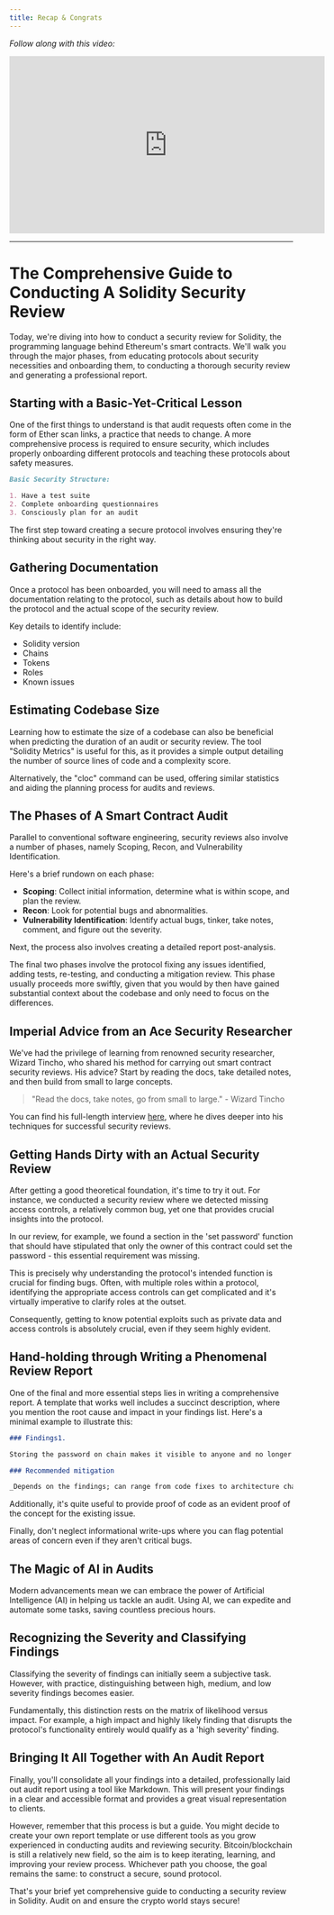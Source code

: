 ```yaml
---
title: Recap & Congrats
---
```


_Follow along with this video:_

<iframe width="560" height="315" src="https://www.youtube.com/embed/V3oR3TsNHzk?si=UpUV3ODOrl5Of4yQ" title="YouTube video player" frameborder="0" allow="accelerometer; autoplay; clipboard-write; encrypted-media; gyroscope; picture-in-picture; web-share" allowfullscreen></iframe>

---

# The Comprehensive Guide to Conducting A Solidity Security Review

Today, we're diving into how to conduct a security review for Solidity, the programming language behind Ethereum's smart contracts. We'll walk you through the major phases, from educating protocols about security necessities and onboarding them, to conducting a thorough security review and generating a professional report.

## Starting with a Basic-Yet-Critical Lesson

One of the first things to understand is that audit requests often come in the form of Ether scan links, a practice that needs to change. A more comprehensive process is required to ensure security, which includes properly onboarding different protocols and teaching these protocols about safety measures.

```markdown
Basic Security Structure:

1. Have a test suite
2. Complete onboarding questionnaires
3. Consciously plan for an audit
```

The first step toward creating a secure protocol involves ensuring they're thinking about security in the right way.

## Gathering Documentation

Once a protocol has been onboarded, you will need to amass all the documentation relating to the protocol, such as details about how to build the protocol and the actual scope of the security review.

Key details to identify include:

- Solidity version
- Chains
- Tokens
- Roles
- Known issues

## Estimating Codebase Size

Learning how to estimate the size of a codebase can also be beneficial when predicting the duration of an audit or security review. The tool "Solidity Metrics" is useful for this, as it provides a simple output detailing the number of source lines of code and a complexity score.

Alternatively, the "cloc" command can be used, offering similar statistics and aiding the planning process for audits and reviews.

## The Phases of A Smart Contract Audit

Parallel to conventional software engineering, security reviews also involve a number of phases, namely Scoping, Recon, and Vulnerability Identification.

Here's a brief rundown on each phase:

- **Scoping**: Collect initial information, determine what is within scope, and plan the review.
- **Recon**: Look for potential bugs and abnormalities.
- **Vulnerability Identification**: Identify actual bugs, tinker, take notes, comment, and figure out the severity.

Next, the process also involves creating a detailed report post-analysis.

The final two phases involve the protocol fixing any issues identified, adding tests, re-testing, and conducting a mitigation review. This phase usually proceeds more swiftly, given that you would by then have gained substantial context about the codebase and only need to focus on the differences.

## Imperial Advice from an Ace Security Researcher

We've had the privilege of learning from renowned security researcher, Wizard Tincho, who shared his method for carrying out smart contract security reviews. His advice? Start by reading the docs, take detailed notes, and then build from small to large concepts.

> "Read the docs, take notes, go from small to large." - Wizard Tincho

You can find his full-length interview [here](https://www.youtube.com/watch?v=bYdiF06SLWc&t=0s), where he dives deeper into his techniques for successful security reviews.

## Getting Hands Dirty with an Actual Security Review

After getting a good theoretical foundation, it's time to try it out. For instance, we conducted a security review where we detected missing access controls, a relatively common bug, yet one that provides crucial insights into the protocol.

In our review, for example, we found a section in the 'set password' function that should have stipulated that only the owner of this contract could set the password - this essential requirement was missing.

This is precisely why understanding the protocol's intended function is crucial for finding bugs. Often, with multiple roles within a protocol, identifying the appropriate access controls can get complicated and it's virtually imperative to clarify roles at the outset.

Consequently, getting to know potential exploits such as private data and access controls is absolutely crucial, even if they seem highly evident.

## Hand-holding through Writing a Phenomenal Review Report

One of the final and more essential steps lies in writing a comprehensive report. A template that works well includes a succinct description, where you mention the root cause and impact in your findings list. Here's a minimal example to illustrate this:

```markdown
### Findings1.

Storing the password on chain makes it visible to anyone and no longer private. (Root Cause -> Impact)

### Recommended mitigation

_Depends on the findings; can range from code fixes to architecture changes._
```

Additionally, it's quite useful to provide proof of code as an evident proof of the concept for the existing issue.

Finally, don't neglect informational write-ups where you can flag potential areas of concern even if they aren't critical bugs.

## The Magic of AI in Audits

Modern advancements mean we can embrace the power of Artificial Intelligence (AI) in helping us tackle an audit. Using AI, we can expedite and automate some tasks, saving countless precious hours.

## Recognizing the Severity and Classifying Findings

Classifying the severity of findings can initially seem a subjective task. However, with practice, distinguishing between high, medium, and low severity findings becomes easier.

Fundamentally, this distinction rests on the matrix of likelihood versus impact. For example, a high impact and highly likely finding that disrupts the protocol's functionality entirely would qualify as a 'high severity' finding.

## Bringing It All Together with An Audit Report

Finally, you'll consolidate all your findings into a detailed, professionally laid out audit report using a tool like Markdown. This will present your findings in a clear and accessible format and provides a great visual representation to clients.

However, remember that this process is but a guide. You might decide to create your own report template or use different tools as you grow experienced in conducting audits and reviewing security. Bitcoin/blockchain is still a relatively new field, so the aim is to keep iterating, learning, and improving your review process. Whichever path you choose, the goal remains the same: to construct a secure, sound protocol.

That's your brief yet comprehensive guide to conducting a security review in Solidity. Audit on and ensure the crypto world stays secure!
